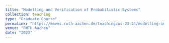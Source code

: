 ```yaml
---
title: "Modelling and Verification of Probabilistic Systems"
collection: teaching
type: "Graduate Course"
permalink: "https://moves.rwth-aachen.de/teaching/ws-23-24/modelling-and-verification-of-probabilistic-systems/"
venue: "RWTH Aachen"
date: "2023"
---
```

